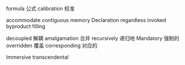 
formula 公式
calibration 校准

accommodate
contiguous memory
Declaration
regardless
invoked
byproduct
filling

decoupled 解耦
amalgamation 合并
recursively 递归地
Mandatory 强制的
overridden 覆盖
corresponding 对应的

Immersive
transcendental